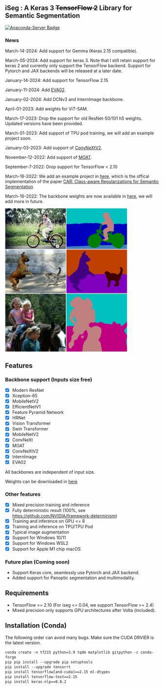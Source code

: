 ## iSeg : A Keras 3 ~~TensorFlow 2~~ Library for Semantic Segmentation

[![Anaconda-Server Badge](https://anaconda.org/conda-forge/tensorflow-gpu/badges/version.svg)](https://anaconda.org/conda-forge/tensorflow-gpu)

### News

March-14-2024: Add support for Gemma (Keras 2.15 compatible).

March-05-2024: Add support for keras 3. Note that I still retain support for keras 2 and currently only support the TensorFlow backend. Support for Pytorch and JAX backends will be released at a later date.

January-14-2024: Add support for TensorFlow 2.15

January-11-2024: Add [EVA02](https://github.com/baaivision/EVA/tree/master/EVA-02).

January-02-2024: Add DCNv3 and InternImage backbone.

April-01-2023: Add weights for ViT-SAM.

March-17-2023: Drop the support for old ResNet-50/101 h5 weights. Updated versions have been provided.

March-01-2023: Add support of TPU pod training, we will add an example project soon.

January-03-2023: Add support of [ConvNeXtV2](https://arxiv.org/abs/2301.00808).

November-12-2022: Add support of [MOAT](https://arxiv.org/abs/2210.01820).

September-7-2022: Drop support for TensorFlow < 2.10

March-16-2022: We add an example project in [here](https://github.com/edwardyehuang/CAR), which is the offical implementation of the paper [CAR: Class-aware Regularizations for Semantic Segmentation](https://www.ecva.net/papers/eccv_2022/papers_ECCV/papers/136880514.pdf)

March-16-2022: The backbone weights are now available in [here](backbones/README.md), we will add more in future.


<img src="demo.png" width=400>

## Features
### Backbone support (Inputs size free)

- [x] Modern ResNet
- [x] Xception-65
- [x] MobileNetV2
- [x] EfficientNetV1
- [x] Feature Pyramid Network
- [x] HRNet
- [x] Vision Transformer
- [x] Swin Transformer 
- [x] MobileNetV2
- [x] ConvNeXt
- [x] MOAT
- [x] ConvNeXtV2
- [x] InternImage
- [x] EVA02

All backbones are independent of input size.

Weights can be downloaded in [here](backbones/README.md)

### Other features
- [x] Mixed precision training and inference
- [x] Fully deterministic result (100%, see https://github.com/NVIDIA/framework-determinism)
- [x] Training and inference on GPU <= 8
- [x] Training and inference on TPU/TPU Pod
- [x] Typical image augmentation
- [x] Support for Windows 10/11
- [x] Support for Windows WSL2
- [x] Support for Apple M1 chip macOS

### Future plan (Coming soon)
- Support Keras core, seamlessly use Pytorch and JAX backend.
- Added support for Panoptic segmentation and multimodality.

## Requirements

* TensorFlow >= 2.10 (For iseg <= 0.04, we support TensorFlow >= 2.4)
* Mixed precision only supports GPU architectures after Volta (included).

## Installation (Conda)

The following order can avoid many bugs.
Make sure the CUDA DRVIER is the latest version.

```
conda create -n tf215 python=3.9 tqdm matplotlib gitpython -c conda-forge
pip pip install --upgrade pip setuptools
pip install --upgrade tensorrt
pip install tensorflow[and-cuda]==2.15 ml-dtypes
pip install tensorflow-text==2.15
pip install keras-nlp==0.8.2
```